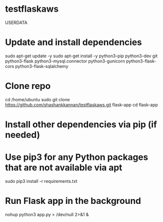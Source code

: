 # testflaskaws
USERDATA
# Update and install dependencies
sudo apt-get update -y
sudo apt-get install -y python3-pip python3-dev git python3-flask python3-mysql.connector python3-gunicorn python3-flask-cors python3-flask-sqlalchemy

# Clone repo
cd /home/ubuntu
sudo git clone https://github.com/shashankkannan/testflaskaws.git flask-app
cd flask-app

# Install other dependencies via pip (if needed)
# Use pip3 for any Python packages that are not available via apt
sudo pip3 install -r requirements.txt

# Run Flask app in the background
nohup python3 app.py > /dev/null 2>&1 &
